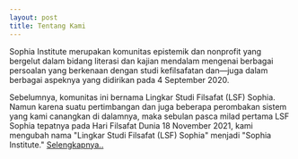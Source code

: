 ```yaml
---
layout: post
title: Tentang Kami
---
```


Sophia Institute merupakan komunitas epistemik dan nonprofit yang bergelut dalam bidang literasi dan kajian mendalam mengenai berbagai persoalan yang berkenaan dengan studi kefilsafatan dan—juga dalam berbagai aspeknya yang didirikan pada 4 September 2020.

Sebelumnya, komunitas ini bernama Lingkar Studi Filsafat (LSF) Sophia. Namun karena suatu pertimbangan dan juga beberapa perombakan sistem yang kami canangkan di dalamnya, maka sebulan pasca milad pertama LSF Sophia tepatnya pada Hari Filsafat Dunia 18 November 2021, kami mengubah nama "Lingkar Studi Filsafat (LSF) Sophia" menjadi "Sophia Institute." [Selengkapnya..](https://www.sophiainstitute.id/p/tentang-kami.html)

